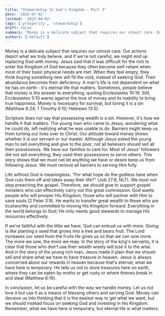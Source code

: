 ```yaml
---
title: "Stewardship In God's Kingdom - Part 3"
date: '2015-07-02'
lastmod: '2023-04-02'
tags: ['prosperity', 'stewardship']
draft: false
summary: 'Money is a delicate subject that requires our utmost care. Our actions depict what we truly believe, and if we're not careful, we might end up replacing God with money.'
authors: ['default']
---
```


Money is a delicate subject that requires our utmost care. Our actions depict what we truly believe, and if we're not careful, we might end up replacing God with money. Jesus said that it was difficult for the rich to enter the Kingdom of God because they often become self-reliant when most of their basic physical needs are met. When they feel empty, they think buying something new will fill the void, instead of seeking God. Their abundance becomes their deficiency. A man's life is not dependent on what he has on earth - it's eternal life that matters. Sometimes, people believe that money is the answer to everything, quoting Ecclesiastes 10:19. Still, Ecclesiastes 5:10 warns against the love of money and its inability to bring true happiness. Money is necessary for survival, but loving it is a sin (Matthew 6:24; 1 Timothy 6:10; Hebrews 13:5).

Scripture does not say that possessing wealth is a sin. However, it's how we handle it that matters. The young man who came to Jesus, wondering what he could do, left realizing what he was unable to do. Barriers might keep us from turning our lives over to Christ. Our attitude toward money shows whether it is our servant or our master. Although Jesus asked the young man to sell everything and give to the poor, not all believers should sell all their possessions. We have our families to care for. Most of Jesus' followers did not sell everything; they used their possessions to serve others. This story shows that we must not let anything we have or desire keep us from following Jesus. We must remove all barriers to serving Him fully.

Life without God is meaningless. "For what hope do the godless have when God cuts them off and takes away their life?" (Job 27:8, NLT). We must not stop preaching the gospel. Therefore, we should give to support gospel ministers who can effectively carry out this great commission. God wants people who will prosper His Kingdom, those who will partner with Him to save souls (2 Peter 3:9). He wants to transfer great wealth to those who are trustworthy and committed to moving His Kingdom forward. Everything in the world belongs to God; He only needs good stewards to manage His resources effectively.

If we're faithful with the little we have, God can entrust us with more. Giving is like planting a seed that grows into a tree and bears fruit. The Lord increases our seed from the fruits He gives us so that we can sow more. The more we sow, the more we reap. In the story of the king's servants, it is clear that those who don't use their wealth wisely will lose it to the wise. And in the story of the young rich man, Jesus made it plain that we should sell and share what we have to have treasure in heaven. Jesus is always concerned about our rewards in heaven because that's eternal; what we have here is temporary. He tells us not to store treasures here on earth, where they can be eaten by moths or get rusty or where thieves break in and steal (Matthew 6:19).

In conclusion, let us be careful with the way we handle money. Let us not love it but use it as a means of blessing others and serving God. Money can deceive us into thinking that it is the easiest way to get what we want, but we should instead focus on seeking God and investing in His Kingdom. Remember, what we have here is temporary, but eternal life is what matters.

